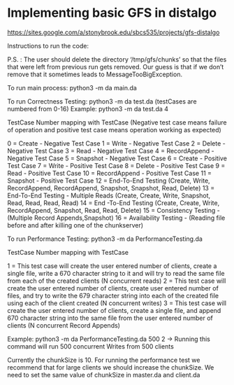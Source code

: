 # Implementing basic GFS in distalgo
<https://sites.google.com/a/stonybrook.edu/sbcs535/projects/gfs-distalgo>

Instructions to run the code:

P.S. : The user should delete the directory ‘/tmp/gfs/chunks’ so that the files that were left from previous run gets removed. Our guess is that if we don’t remove that it sometimes leads to MessageTooBigException.

To run main process:
	python3 -m da main.da

To run Correctness Testing:
	python3 -m da test.da <testCase Number> (testCases are numbered from 0-16)
	Example: python3 -m da test.da 4

TestCase Number mapping with TestCase (Negative test case means failure of operation and positive test case means operation  working as expected)

0 = Create - Negative Test Case
1 = Write -  Negative Test Case
2 = Delete - Negative Test Case
3 = Read - Negative Test Case
4 = RecordAppend - Negative Test Case
5 = Snapshot - Negative Test Case
6 = Create - Positive Test Case
7 = Write -  Positive Test Case
8 = Delete - Positive Test Case
9 = Read - Positive Test Case
10 = RecordAppend - Positive Test Case
11 = Snapshot - Positive Test Case
12 = End-To-End Testing (Create, Write, RecordAppend, RecordAppend, Snapshot, Snapshot, Read, Delete)
13 = End-To-End Testing - Multiple Reads (Create, Create, Write, Snapshot, Read, Read, Read, Read)
14 = End -To-End Testing (Create, Create, Write, RecordAppend, Snapshot, Read, Read, Delete)
15 = Consistency Testing -(Multiple Record Appends,Snapshot)
16 = Availability Testing - (Reading file before and after killing one of the chunkserver)


To run Performance Testing:
python3 -m da PerformanceTesting.da <NumberOfClients> <TestCaseNumber>

TestCase Number mapping with TestCase 

1 = This test case will create the user entered number of clients, create a single file, write a 670 character string to it and will try to read the same file from each of the created clients (N concurrent reads)
2 = This test case will create the user entered number of clients, create  user entered number of files, and try to write the 679 character string into each of the created file using each of the client created (N concurrent writes)
3 = This test case will create the user entered number of clients, create a single file, and append 670 character string into the same file from the user entered number of clients (N concurrent Record Appends)

Example: python3 -m da PerformanceTesting.da 500 2 → Running this command will run 500 concurrent Writes from 500 clients

Currently the chunkSize is 10. For running the performance test we recommend that for large clients we should increase the chunkSize. We need to set the same value of chunkSize in master.da and client.da
